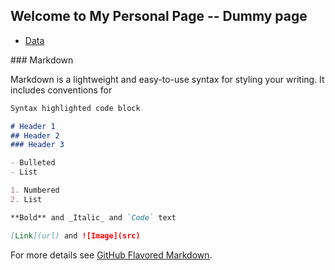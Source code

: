 ## Welcome to My Personal Page -- Dummy page


<ul>
 <li>
 <a href="https://drive.google.com/file/d/198WzWg8ZzPtrFLvcFhv19kCzdLtrFGPG/view?usp=sharing" target="_blank">Data</a>
 </li>
</ul>
### Markdown

Markdown is a lightweight and easy-to-use syntax for styling your writing. It includes conventions for

```markdown
Syntax highlighted code block

# Header 1
## Header 2
### Header 3

- Bulleted
- List

1. Numbered
2. List

**Bold** and _Italic_ and `Code` text

[Link](url) and ![Image](src)
```

For more details see [GitHub Flavored Markdown](https://guides.github.com/features/mastering-markdown/).
